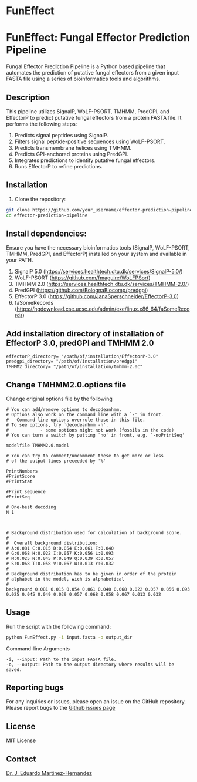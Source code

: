 FunEffect
=========

# FunEffect: Fungal Effector Prediction Pipeline

Fungal Effector Prediction Pipeline is a Python based pipeline that automates the prediction of putative fungal effectors from a given input FASTA file using a series of bioinformatics tools and algorithms.

## Description

This pipeline utilizes SignalP, WoLF-PSORT, TMHMM, PredGPI, and EffectorP to predict putative fungal effectors from a protein FASTA file. It performs the following steps:

1. Predicts signal peptides using SignalP.
2. Filters signal peptide-positive sequences using WoLF-PSORT.
3. Predicts transmembrane helices using TMHMM.
4. Predicts GPI-anchored proteins using PredGPI.
5. Integrates predictions to identify putative fungal effectors.
6. Runs EffectorP to refine predictions.

## Installation

1. Clone the repository:

```bash
git clone https://github.com/your_username/effector-prediction-pipeline.git
cd effector-prediction-pipeline
```

## Install dependencies:

Ensure you have the necessary bioinformatics tools (SignalP, WoLF-PSORT, TMHMM, PredGPI, and EffectorP) installed on your system and available in your PATH.
  
1. SignalP 5.0 (https://services.healthtech.dtu.dk/services/SignalP-5.0/)
2. WoLF-PSORT (https://github.com/fmaguire/WoLFPSort)
3. TMHMM 2.0 (https://services.healthtech.dtu.dk/services/TMHMM-2.0/)
4. PredGPI (https://github.com/BolognaBiocomp/predgpi)
5. EffectorP 3.0  (https://github.com/JanaSperschneider/EffectorP-3.0)
6. faSomeRecords (https://hgdownload.cse.ucsc.edu/admin/exe/linux.x86_64/faSomeRecords)

## Add installation directory of installation of EffectorP 3.0, predGPI and TMHMM 2.0 

```
effectorP_directory= "/path/of/installation/EffectorP-3.0" 
predgpi_directory= "/path/of/installation/predgpi"
TMHMM2_directory= "/path/of/installation/tmhmm-2.0c"
```
## Change TMHMM2.0.options file
   Change original options file by the following 
```
# You can add/remove options to decodeanhmm.
# Options also work on the command line with a `-' in front.
#	Command line options overrule those in this file.
# To see options, try `decodeanhmm -h'.
#            - some options might not work (fossils in the code)
# You can turn a switch by putting `no' in front, e.g. `-noPrintSeq'

modelfile TMHMM2.0.model

# You can try to comment/uncomment these to get more or less
# of the output lines preceeded by '%'

PrintNumbers
#PrintScore
#PrintStat

#Print sequence
#PrintSeq

# One-best decoding
N 1



# Background distribution used for calculation of background score.
#
#  Overall background distribution:
# A:0.081 C:0.015 D:0.054 E:0.061 F:0.040
# G:0.068 H:0.022 I:0.057 K:0.056 L:0.093
# M:0.025 N:0.045 P:0.049 Q:0.039 R:0.057
# S:0.068 T:0.058 V:0.067 W:0.013 Y:0.032
#
# Background distribution has to be given in order of the protein
# alphabet in the model, wich is alphabetical
#
background 0.081 0.015 0.054 0.061 0.040 0.068 0.022 0.057 0.056 0.093 0.025 0.045 0.049 0.039 0.057 0.068 0.058 0.067 0.013 0.032
```

## Usage

Run the script with the following command:
```bash
python FunEffect.py -i input.fasta -o output_dir
```

Command-line Arguments

    -i, --input: Path to the input FASTA file.
    -o, --output: Path to the output directory where results will be saved.


## Reporting bugs
For any inquiries or issues, please open an issue on the GitHub repository.
Please report bugs to the [Github issues
page](https://github.com/CGNAbioinfo/FunEffect/issues)

## License
MIT License

## Contact
[Dr. J. Eduardo Martinez-Hernandez](eduardo.martinez@cgna.cl)

